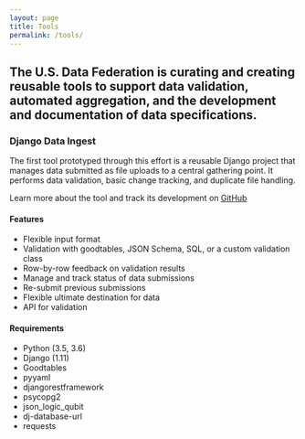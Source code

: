 ```yaml
---
layout: page
title: Tools
permalink: /tools/
---
```


## The U.S. Data Federation is curating and creating reusable tools to support data validation, automated aggregation, and the development and documentation of data specifications.

### Django Data Ingest

The first tool prototyped through this effort is a reusable Django project that manages data submitted as file uploads to a central gathering point. It performs data validation, basic change tracking, and duplicate file handling.

Learn more about the tool and track its development on [GitHub](https://github.com/18F/django-data-ingest/blob/master/README.md)

#### Features

- Flexible input format
- Validation with goodtables, JSON Schema, SQL, or a custom validation class
- Row-by-row feedback on validation results
- Manage and track status of data submissions
- Re-submit previous submissions
- Flexible ultimate destination for data
- API for validation

#### Requirements

- Python (3.5, 3.6)
- Django (1.11)
- Goodtables
- pyyaml
- djangorestframework
- psycopg2
- json_logic_qubit
- dj-database-url
- requests
